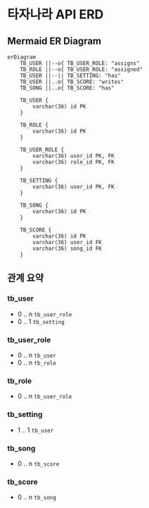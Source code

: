 # 타자나라 API ERD

## Mermaid ER Diagram

```mermaid
erDiagram
    TB_USER ||--o{ TB_USER_ROLE: "assigns"
    TB_ROLE ||--o{ TB_USER_ROLE: "assigned"
    TB_USER ||--|| TB_SETTING: "has"
    TB_USER ||..o{ TB_SCORE: "writes"
    TB_SONG ||..o{ TB_SCORE: "has"

    TB_USER {
        varchar(36) id PK
    }

    TB_ROLE {
        varchar(36) id PK
    }

    TB_USER_ROLE {
        varchar(36) user_id PK, FK
        varchar(36) role_id PK, FK
    }

    TB_SETTING {
        varchar(36) user_id PK, FK
    }

    TB_SONG {
        varchar(36) id PK
    }

    TB_SCORE {
        varchar(36) id PK
        varchar(36) user_id FK
        varchar(36) song_id FK
    }
```

## 관계 요약

### tb_user

- 0 .. n `tb_user_role`
- 0 .. 1 `tb_setting`

### tb_user_role

- 0 .. n `tb_user`
- 0 .. n `tb_role`

### tb_role

- 0 .. n `tb_user_role`

### tb_setting

- 1 .. 1 `tb_user`

### tb_song

- 0 .. n `tb_score`

### tb_score

- 0 .. n `tb_song`